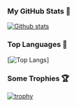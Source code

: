 ### My GitHub Stats 🐥
[![Github stats](https://github-readme-stats.vercel.app/api?username=MelidaZ&theme=yeblu&count_private=true&include_all_commits=true)](#)

### Top Languages 🎲
[![Top Langs](https://github-readme-stats.vercel.app/api/top-langs/?username=anuraghazra&layout=compact)]

### Some Trophies 🏆
[![trophy](https://github-profile-trophy.vercel.app/?username=MelidaZ&theme=nord)](#)
